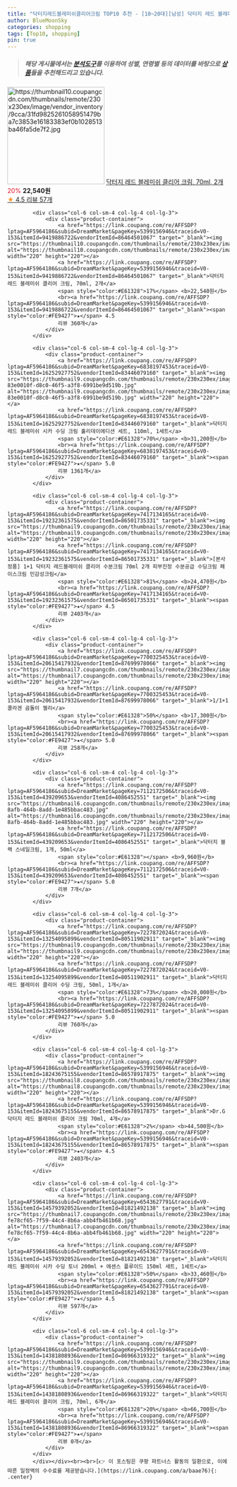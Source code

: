 ```yaml
---
title: "닥터지레드블레미쉬클리어크림 TOP10 추천 - [10~20대][남성] 닥터지 레드 블레미쉬 클리어 크림, 70ml, 2개"
author: BlueMoonSky
categories: shopping
tags: [Top10, shopping]
pin: true
---
```


> ##### 해당 게시물에서는 [**분석도구**](https://itemscout.io/)를 이용하여 **성별**, **연령별** 등의 데이터를 바탕으로 [**상품**](https://link.coupang.com/a/baae76)들을 추천해드리고 있습니다.
<div class="container"><div class="row">
            <div class="col-6 col-sm-4 col-lg-4 col-lg-3">
                <div class="product-container">
                    <a href="https://link.coupang.com/re/AFFSDP?lptag=AF5964186&subid=DreamMarket&pageKey=5399156946&traceid=V0-153&itemId=9419886722&vendorItemId=86464501067" target="_blank"><img src="https://thumbnail10.coupangcdn.com/thumbnails/remote/230x230ex/image/vendor_inventory/9cca/31fd9825261058951479ba7c3853e16183383ef0b1028513ba46fa5de7f2.jpg" alt="https://thumbnail10.coupangcdn.com/thumbnails/remote/230x230ex/image/vendor_inventory/9cca/31fd9825261058951479ba7c3853e16183383ef0b1028513ba46fa5de7f2.jpg" width="220" height="220"></a>
                    <a href="https://link.coupang.com/re/AFFSDP?lptag=AF5964186&subid=DreamMarket&pageKey=5399156946&traceid=V0-153&itemId=9419886722&vendorItemId=86464501067" target="_blank">닥터지 레드 블레미쉬 클리어 크림, 70ml, 2개</a>
                    <span style="color:#E61328">20%</span> <b>22,540원</b>
                    <br><a href="https://link.coupang.com/re/AFFSDP?lptag=AF5964186&subid=DreamMarket&pageKey=5399156946&traceid=V0-153&itemId=9419886722&vendorItemId=86464501067" target="_blank"><span style="color:#FE9427">★</span> 4.5
                    리뷰 57개</a>
                </div>
            </div>
            
            <div class="col-6 col-sm-4 col-lg-4 col-lg-3">
                <div class="product-container">
                    <a href="https://link.coupang.com/re/AFFSDP?lptag=AF5964186&subid=DreamMarket&pageKey=5399156946&traceid=V0-153&itemId=9419886722&vendorItemId=86464501067" target="_blank"><img src="https://thumbnail10.coupangcdn.com/thumbnails/remote/230x230ex/image/vendor_inventory/9cca/31fd9825261058951479ba7c3853e16183383ef0b1028513ba46fa5de7f2.jpg" alt="https://thumbnail10.coupangcdn.com/thumbnails/remote/230x230ex/image/vendor_inventory/9cca/31fd9825261058951479ba7c3853e16183383ef0b1028513ba46fa5de7f2.jpg" width="220" height="220"></a>
                    <a href="https://link.coupang.com/re/AFFSDP?lptag=AF5964186&subid=DreamMarket&pageKey=5399156946&traceid=V0-153&itemId=9419886722&vendorItemId=86464501067" target="_blank">닥터지 레드 블레미쉬 클리어 크림, 70ml, 2개</a>
                    <span style="color:#E61328">17%</span> <b>22,540원</b>
                    <br><a href="https://link.coupang.com/re/AFFSDP?lptag=AF5964186&subid=DreamMarket&pageKey=5399156946&traceid=V0-153&itemId=9419886722&vendorItemId=86464501067" target="_blank"><span style="color:#FE9427">★</span> 4.5
                    리뷰 360개</a>
                </div>
            </div>
            
            <div class="col-6 col-sm-4 col-lg-4 col-lg-3">
                <div class="product-container">
                    <a href="https://link.coupang.com/re/AFFSDP?lptag=AF5964186&subid=DreamMarket&pageKey=6838197453&traceid=V0-153&itemId=16252927752&vendorItemId=83446079160" target="_blank"><img src="https://thumbnail9.coupangcdn.com/thumbnails/remote/230x230ex/image/retail/images/1686307359343240-83e0010f-d8c0-46f5-a3f8-6991be9d519b.jpg" alt="https://thumbnail9.coupangcdn.com/thumbnails/remote/230x230ex/image/retail/images/1686307359343240-83e0010f-d8c0-46f5-a3f8-6991be9d519b.jpg" width="220" height="220"></a>
                    <a href="https://link.coupang.com/re/AFFSDP?lptag=AF5964186&subid=DreamMarket&pageKey=6838197453&traceid=V0-153&itemId=16252927752&vendorItemId=83446079160" target="_blank">닥터지 레드 블레미쉬 시카 수딩 크림 홀리데이에디션 세트, 110ml, 1세트</a>
                    <span style="color:#E61328">70%</span> <b>31,200원</b>
                    <br><a href="https://link.coupang.com/re/AFFSDP?lptag=AF5964186&subid=DreamMarket&pageKey=6838197453&traceid=V0-153&itemId=16252927752&vendorItemId=83446079160" target="_blank"><span style="color:#FE9427">★</span> 5.0
                    리뷰 1361개</a>
                </div>
            </div>
            
            <div class="col-6 col-sm-4 col-lg-4 col-lg-3">
                <div class="product-container">
                    <a href="https://link.coupang.com/re/AFFSDP?lptag=AF5964186&subid=DreamMarket&pageKey=7417134165&traceid=V0-153&itemId=19232361575&vendorItemId=86501735331" target="_blank"><img src="https://thumbnail9.coupangcdn.com/thumbnails/remote/230x230ex/image/vendor_inventory/6053/d7908d9e6ea97b31c5035c13e6274126b18041633c17cb91134a649034ec.jpg" alt="https://thumbnail9.coupangcdn.com/thumbnails/remote/230x230ex/image/vendor_inventory/6053/d7908d9e6ea97b31c5035c13e6274126b18041633c17cb91134a649034ec.jpg" width="220" height="220"></a>
                    <a href="https://link.coupang.com/re/AFFSDP?lptag=AF5964186&subid=DreamMarket&pageKey=7417134165&traceid=V0-153&itemId=19232361575&vendorItemId=86501735331" target="_blank">[본사정품] 1+1 닥터지 레드블레미쉬 클리어 수분크림 70ml 2개 피부진정 수분공급 수딩크림 페이스크림 민감성크림</a>
                    <span style="color:#E61328">81%</span> <b>24,470원</b>
                    <br><a href="https://link.coupang.com/re/AFFSDP?lptag=AF5964186&subid=DreamMarket&pageKey=7417134165&traceid=V0-153&itemId=19232361575&vendorItemId=86501735331" target="_blank"><span style="color:#FE9427">★</span> 4.5
                    리뷰 2403개</a>
                </div>
            </div>
            
            <div class="col-6 col-sm-4 col-lg-4 col-lg-3">
                <div class="product-container">
                    <a href="https://link.coupang.com/re/AFFSDP?lptag=AF5964186&subid=DreamMarket&pageKey=7700325453&traceid=V0-153&itemId=20615417932&vendorItemId=87699978066" target="_blank"><img src="https://thumbnail7.coupangcdn.com/thumbnails/remote/230x230ex/image/vendor_inventory/adf3/76369225bbf027ca3ea8d3772504c70e249cc391679fb4046be149acd86a.png" alt="https://thumbnail7.coupangcdn.com/thumbnails/remote/230x230ex/image/vendor_inventory/adf3/76369225bbf027ca3ea8d3772504c70e249cc391679fb4046be149acd86a.png" width="220" height="220"></a>
                    <a href="https://link.coupang.com/re/AFFSDP?lptag=AF5964186&subid=DreamMarket&pageKey=7700325453&traceid=V0-153&itemId=20615417932&vendorItemId=87699978066" target="_blank">1/1+1 콜라겐 곰돌이 젤리</a>
                    <span style="color:#E61328">50%</span> <b>17,300원</b>
                    <br><a href="https://link.coupang.com/re/AFFSDP?lptag=AF5964186&subid=DreamMarket&pageKey=7700325453&traceid=V0-153&itemId=20615417932&vendorItemId=87699978066" target="_blank"><span style="color:#FE9427">★</span> 5.0
                    리뷰 258개</a>
                </div>
            </div>
            
            <div class="col-6 col-sm-4 col-lg-4 col-lg-3">
                <div class="product-container">
                    <a href="https://link.coupang.com/re/AFFSDP?lptag=AF5964186&subid=DreamMarket&pageKey=7112172506&traceid=V0-153&itemId=439209653&vendorItemId=4086452551" target="_blank"><img src="https://thumbnail6.coupangcdn.com/thumbnails/remote/230x230ex/image/product/image/vendoritem/2018/11/21/4086452551/1fab76b6-8afb-464b-8add-1e485bbac483.jpg" alt="https://thumbnail6.coupangcdn.com/thumbnails/remote/230x230ex/image/product/image/vendoritem/2018/11/21/4086452551/1fab76b6-8afb-464b-8add-1e485bbac483.jpg" width="220" height="220"></a>
                    <a href="https://link.coupang.com/re/AFFSDP?lptag=AF5964186&subid=DreamMarket&pageKey=7112172506&traceid=V0-153&itemId=439209653&vendorItemId=4086452551" target="_blank">닥터지 블랙 스네일크림, 1개, 50ml</a>
                    <span style="color:#E61328"></span> <b>9,960원</b>
                    <br><a href="https://link.coupang.com/re/AFFSDP?lptag=AF5964186&subid=DreamMarket&pageKey=7112172506&traceid=V0-153&itemId=439209653&vendorItemId=4086452551" target="_blank"><span style="color:#FE9427">★</span> 5.0
                    리뷰 7개</a>
                </div>
            </div>
            
            <div class="col-6 col-sm-4 col-lg-4 col-lg-3">
                <div class="product-container">
                    <a href="https://link.coupang.com/re/AFFSDP?lptag=AF5964186&subid=DreamMarket&pageKey=7227872024&traceid=V0-153&itemId=13254095899&vendorItemId=80511902911" target="_blank"><img src="https://thumbnail9.coupangcdn.com/thumbnails/remote/230x230ex/image/vendor_inventory/6485/9da3dcfefe9211af2c2550d8ca65918d18669c3540090ee1dea6f1abeb8a.png" alt="https://thumbnail9.coupangcdn.com/thumbnails/remote/230x230ex/image/vendor_inventory/6485/9da3dcfefe9211af2c2550d8ca65918d18669c3540090ee1dea6f1abeb8a.png" width="220" height="220"></a>
                    <a href="https://link.coupang.com/re/AFFSDP?lptag=AF5964186&subid=DreamMarket&pageKey=7227872024&traceid=V0-153&itemId=13254095899&vendorItemId=80511902911" target="_blank">닥터지 레드 블레미쉬 클리어 수딩 크림, 50ml, 1개</a>
                    <span style="color:#E61328">73%</span> <b>20,000원</b>
                    <br><a href="https://link.coupang.com/re/AFFSDP?lptag=AF5964186&subid=DreamMarket&pageKey=7227872024&traceid=V0-153&itemId=13254095899&vendorItemId=80511902911" target="_blank"><span style="color:#FE9427">★</span> 5.0
                    리뷰 760개</a>
                </div>
            </div>
            
            <div class="col-6 col-sm-4 col-lg-4 col-lg-3">
                <div class="product-container">
                    <a href="https://link.coupang.com/re/AFFSDP?lptag=AF5964186&subid=DreamMarket&pageKey=5399156946&traceid=V0-153&itemId=18243675155&vendorItemId=86578917875" target="_blank"><img src="https://thumbnail8.coupangcdn.com/thumbnails/remote/230x230ex/image/vendor_inventory/2306/e02afb740715a1e98c1b4543f405708d90b685aa9f699d729212ddf06daa.jpg" alt="https://thumbnail8.coupangcdn.com/thumbnails/remote/230x230ex/image/vendor_inventory/2306/e02afb740715a1e98c1b4543f405708d90b685aa9f699d729212ddf06daa.jpg" width="220" height="220"></a>
                    <a href="https://link.coupang.com/re/AFFSDP?lptag=AF5964186&subid=DreamMarket&pageKey=5399156946&traceid=V0-153&itemId=18243675155&vendorItemId=86578917875" target="_blank">Dr.G 닥터지 레드 블레미쉬 클리어 크림 70ml, 4개</a>
                    <span style="color:#E61328">2%</span> <b>44,500원</b>
                    <br><a href="https://link.coupang.com/re/AFFSDP?lptag=AF5964186&subid=DreamMarket&pageKey=5399156946&traceid=V0-153&itemId=18243675155&vendorItemId=86578917875" target="_blank"><span style="color:#FE9427">★</span> 4.5
                    리뷰 2403개</a>
                </div>
            </div>
            
            <div class="col-6 col-sm-4 col-lg-4 col-lg-3">
                <div class="product-container">
                    <a href="https://link.coupang.com/re/AFFSDP?lptag=AF5964186&subid=DreamMarket&pageKey=6543627791&traceid=V0-153&itemId=14579392052&vendorItemId=81821492138" target="_blank"><img src="https://thumbnail7.coupangcdn.com/thumbnails/remote/230x230ex/image/retail/images/6585596385228208-fe78cf65-7f59-44c4-8b6a-abb4fb461b68.jpg" alt="https://thumbnail7.coupangcdn.com/thumbnails/remote/230x230ex/image/retail/images/6585596385228208-fe78cf65-7f59-44c4-8b6a-abb4fb461b68.jpg" width="220" height="220"></a>
                    <a href="https://link.coupang.com/re/AFFSDP?lptag=AF5964186&subid=DreamMarket&pageKey=6543627791&traceid=V0-153&itemId=14579392052&vendorItemId=81821492138" target="_blank">닥터지 레드 블레미쉬 시카 수딩 토너 200ml + 에센스 플루이드 150ml 세트, 1세트</a>
                    <span style="color:#E61328">50%</span> <b>33,460원</b>
                    <br><a href="https://link.coupang.com/re/AFFSDP?lptag=AF5964186&subid=DreamMarket&pageKey=6543627791&traceid=V0-153&itemId=14579392052&vendorItemId=81821492138" target="_blank"><span style="color:#FE9427">★</span> 4.5
                    리뷰 597개</a>
                </div>
            </div>
            
            <div class="col-6 col-sm-4 col-lg-4 col-lg-3">
                <div class="product-container">
                    <a href="https://link.coupang.com/re/AFFSDP?lptag=AF5964186&subid=DreamMarket&pageKey=5399156946&traceid=V0-153&itemId=14381808936&vendorItemId=86966319322" target="_blank"><img src="https://thumbnail9.coupangcdn.com/thumbnails/remote/230x230ex/image/vendor_inventory/9956/c3d451f5de9032fa5de942a648c044db3ba204be71f92d8f02d90e1fad42.jpg" alt="https://thumbnail9.coupangcdn.com/thumbnails/remote/230x230ex/image/vendor_inventory/9956/c3d451f5de9032fa5de942a648c044db3ba204be71f92d8f02d90e1fad42.jpg" width="220" height="220"></a>
                    <a href="https://link.coupang.com/re/AFFSDP?lptag=AF5964186&subid=DreamMarket&pageKey=5399156946&traceid=V0-153&itemId=14381808936&vendorItemId=86966319322" target="_blank">닥터지 레드 블레미쉬 클리어 크림, 70ml, 6개</a>
                    <span style="color:#E61328">20%</span> <b>66,700원</b>
                    <br><a href="https://link.coupang.com/re/AFFSDP?lptag=AF5964186&subid=DreamMarket&pageKey=5399156946&traceid=V0-153&itemId=14381808936&vendorItemId=86966319322" target="_blank"><span style="color:#FE9427">★</span> 
                    리뷰 0개</a>
                </div>
            </div>
            </div></div><br><br>[👉 이 포스팅은 쿠팡 파트너스 활동의 일환으로, 이에 따른 일정액의 수수료를 제공받습니다.](https://link.coupang.com/a/baae76){: .center}